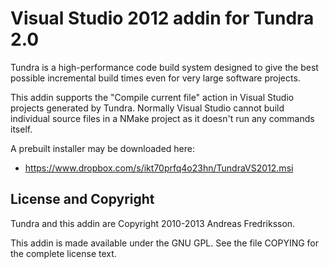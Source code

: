 
Visual Studio 2012 addin for Tundra 2.0
=============================================================================

Tundra is a high-performance code build system designed to give the best
possible incremental build times even for very large software projects.

This addin supports the "Compile current file" action in Visual Studio projects
generated by Tundra. Normally Visual Studio cannot build individual source
files in a NMake project as it doesn't run any commands itself.

A prebuilt installer may be downloaded here:
- https://www.dropbox.com/s/ikt70prfq4o23hn/TundraVS2012.msi

License and Copyright
-----------------------------------------------------------------------------

Tundra and this addin are Copyright 2010-2013 Andreas Fredriksson.

This addin is made available under the GNU GPL. See the file COPYING for the
complete license text.

